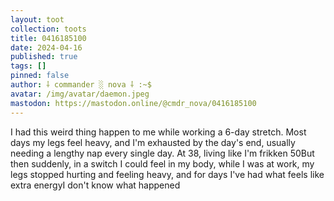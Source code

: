 ```yaml
---
layout: toot
collection: toots
title: 0416185100
date: 2024-04-16
published: true
tags: []
pinned: false
author: ⸸ commander ░ nova ⸸ :~$
avatar: /img/avatar/daemon.jpeg
mastodon: https://mastodon.online/@cmdr_nova/0416185100
---
```


I had this weird thing happen to me while working a 6-day stretch. Most days my legs feel heavy, and I'm exhausted by the day's end, usually needing a lengthy nap every single day. At 38, living like I'm frikken 50But then suddenly, in a switch I could feel in my body, while I was at work, my legs stopped hurting and feeling heavy, and for days I've had what feels like extra energyI don't know what happened
